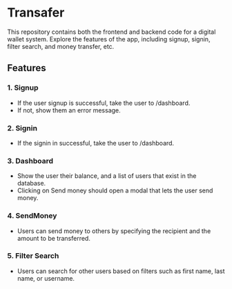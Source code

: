# Transafer

This repository contains both the frontend and backend code for a digital wallet system. Explore the features of the app, including signup, signin, filter search, and money transfer, etc.

## Features

### 1. Signup
- If the user signup is successful, take the user to /dashboard.
- If not, show them an error message.
  
### 2. Signin
- If the signin in successful, take the user to /dashboard.

### 3. Dashboard
- Show the user their balance, and a list of users that exist in the database.
- Clicking on Send money should open a modal that lets the user send money.
  
### 4. SendMoney
- Users can send money to others by specifying the recipient and the amount to be transferred.

### 5. Filter Search
- Users can search for other users based on filters such as first name, last name, or username.
